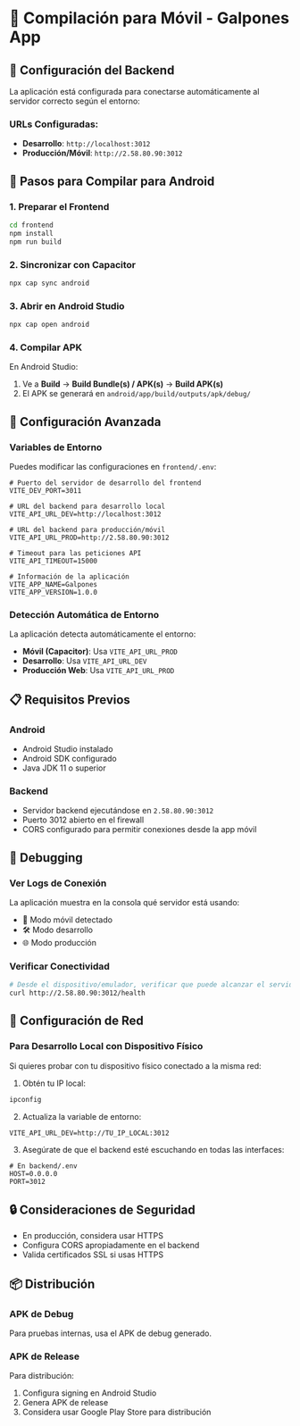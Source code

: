# 📱 Compilación para Móvil - Galpones App

## 🔧 Configuración del Backend

La aplicación está configurada para conectarse automáticamente al servidor correcto según el entorno:

### URLs Configuradas:
- **Desarrollo**: `http://localhost:3012`
- **Producción/Móvil**: `http://2.58.80.90:3012`

## 🚀 Pasos para Compilar para Android

### 1. Preparar el Frontend
```bash
cd frontend
npm install
npm run build
```

### 2. Sincronizar con Capacitor
```bash
npx cap sync android
```

### 3. Abrir en Android Studio
```bash
npx cap open android
```

### 4. Compilar APK
En Android Studio:
1. Ve a **Build** → **Build Bundle(s) / APK(s)** → **Build APK(s)**
2. El APK se generará en `android/app/build/outputs/apk/debug/`

## 🔧 Configuración Avanzada

### Variables de Entorno
Puedes modificar las configuraciones en `frontend/.env`:

```env
# Puerto del servidor de desarrollo del frontend
VITE_DEV_PORT=3011

# URL del backend para desarrollo local
VITE_API_URL_DEV=http://localhost:3012

# URL del backend para producción/móvil
VITE_API_URL_PROD=http://2.58.80.90:3012

# Timeout para las peticiones API
VITE_API_TIMEOUT=15000

# Información de la aplicación
VITE_APP_NAME=Galpones
VITE_APP_VERSION=1.0.0
```

### Detección Automática de Entorno
La aplicación detecta automáticamente el entorno:
- **Móvil (Capacitor)**: Usa `VITE_API_URL_PROD`
- **Desarrollo**: Usa `VITE_API_URL_DEV`
- **Producción Web**: Usa `VITE_API_URL_PROD`

## 📋 Requisitos Previos

### Android
- Android Studio instalado
- Android SDK configurado
- Java JDK 11 o superior

### Backend
- Servidor backend ejecutándose en `2.58.80.90:3012`
- Puerto 3012 abierto en el firewall
- CORS configurado para permitir conexiones desde la app móvil

## 🐛 Debugging

### Ver Logs de Conexión
La aplicación muestra en la consola qué servidor está usando:
- 🚀 Modo móvil detectado
- 🛠️ Modo desarrollo
- 🌐 Modo producción

### Verificar Conectividad
```bash
# Desde el dispositivo/emulador, verificar que puede alcanzar el servidor
curl http://2.58.80.90:3012/health
```

## 📱 Configuración de Red

### Para Desarrollo Local con Dispositivo Físico
Si quieres probar con tu dispositivo físico conectado a la misma red:

1. Obtén tu IP local:
```bash
ipconfig
```

2. Actualiza la variable de entorno:
```env
VITE_API_URL_DEV=http://TU_IP_LOCAL:3012
```

3. Asegúrate de que el backend esté escuchando en todas las interfaces:
```env
# En backend/.env
HOST=0.0.0.0
PORT=3012
```

## 🔒 Consideraciones de Seguridad

- En producción, considera usar HTTPS
- Configura CORS apropiadamente en el backend
- Valida certificados SSL si usas HTTPS

## 📦 Distribución

### APK de Debug
Para pruebas internas, usa el APK de debug generado.

### APK de Release
Para distribución:
1. Configura signing en Android Studio
2. Genera APK de release
3. Considera usar Google Play Store para distribución